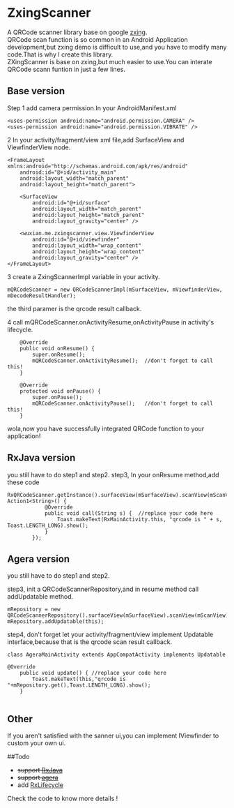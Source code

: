 # ZxingScanner
A QRCode scanner library base on google [zxing](https://github.com/zxing/zxing).                       
QRCode scan function is so common in an Android Application development,but zxing demo is difficult to use,and you have to modify many code.That is why I create this library.                     
ZXingScanner is base on zxing,but much easier to use.You can interate QRCode scann funtion in just a few lines.                        

##  Base version
Step 1 add camera permission.In your AndroidManifest.xml          

````
<uses-permission android:name="android.permission.CAMERA" />
<uses-permission android:name="android.permission.VIBRATE" />

````                                     
2 In your activity/fragment/view xml file,add SurfaceView and ViewfinderView node.                 

````
<FrameLayout xmlns:android="http://schemas.android.com/apk/res/android"
    android:id="@+id/activity_main"
    android:layout_width="match_parent"
    android:layout_height="match_parent">

    <SurfaceView
        android:id="@+id/surface"
        android:layout_width="match_parent"
        android:layout_height="match_parent"
        android:layout_gravity="center" />

    <wuxian.me.zxingscanner.view.ViewfinderView
        android:id="@+id/viewfinder"
        android:layout_width="wrap_content"
        android:layout_height="wrap_content"
        android:layout_gravity="center" />
</FrameLayout>
````
3 create a ZxingScannerImpl variable in your activity.        
           
````
mQRCodeScanner = new QRCodeScannerImpl(mSurfaceView, mViewfinderView, mDecodeResultHandler);
````
the third paramer is the qrcode result callback.

4 call mQRCodeScanner.onActivityResume,onActivityPause in activity's lifecycle.                         

````
    @Override
    public void onResume() {
        super.onResume();
        mQRCodeScanner.onActivityResume();  //don't forget to call this!
    }

    @Override
    protected void onPause() {
        super.onPause();
        mQRCodeScanner.onActivityPause();   //don't forget to call this!
    }
````

wola,now you have successfully integrated QRCode function to your application!  

##  RxJava version
you still have to do step1 and step2.
step3, In your onResume method,add these code                   

````
RxQRCodeScanner.getInstance().surfaceView(mSurfaceView).scanView(mScanView).scan().subscribe(new Action1<String>() {
            @Override
            public void call(String s) {  //replace your code here
                Toast.makeText(RxMainActivity.this, "qrcode is " + s, Toast.LENGTH_LONG).show();
            }
        });
````
##  Agera version
you still have to do step1 and step2.                        

step3, init a QRCodeScannerRepository,and in resume method call addUpdatable method.                   

````
mRepository = new QRCodeScannerRepository().surfaceView(mSurfaceView).scanView(mScanView);
mRepository.addUpdatable(this);      
````
step4, don't forget let your activity/fragment/view implement Updatable interface,because that is the qrcode scan result callback.           

````
class AgeraMainActivity extends AppCompatActivity implements Updatable

@Override
    public void update() { //replace your code here
        Toast.makeText(this,"qrcode is "+mRepository.get(),Toast.LENGTH_LONG).show();
    }
      
````

##  Other
        
If you aren't satisfied with the sanner ui,you can implement IViewfinder to custom your own ui. 

##Todo             
* ~~support [RxJava](https://github.com/ReactiveX/RxJava)~~
* ~~support [agera](https://github.com/google/agera)~~
* add [RxLifecycle](https://github.com/trello/RxLifecycle)     
 

Check the code to know more details !


